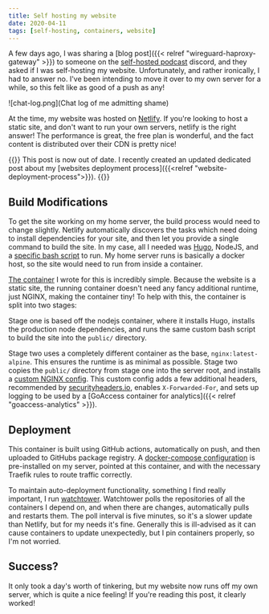 ```yaml
---
title: Self hosting my website
date: 2020-04-11
tags: [self-hosting, containers, website]
---
```


A few days ago, I was sharing a [blog post]({{< relref "wireguard-haproxy-gateway" >}}) to someone on the [self-hosted podcast](https://selfhosted.show/) discord, and they asked if I was self-hosting my website. Unfortunately, and rather ironically, I had to answer no. I've been intending to move it over to my own server for a while, so this felt like as good of a push as any!

![chat-log.png](Chat log of me admitting shame)

At the time, my website was hosted on [Netlify](https://www.netlify.com/). If you're looking to host a static site, and don't want to run your own servers, netlify is the right answer! The performance is great, the free plan is wonderful, and the fact content is distributed over their CDN is pretty nice!

{{<block disclaimer>}}
This post is now out of date. I recently created an updated dedicated post about my [websites deployment process]({{<relref "website-deployment-process">}}).
{{</block>}}

## Build Modifications

To get the site working on my home server, the build process would need to change slightly. Netlify automatically discovers the tasks which need doing to install dependencies for your site, and then let you provide a single command to build the site. In my case, all I needed was [Hugo](https://gohugo.io/), NodeJS, and a [specific bash script](https://github.com/RealOrangeOne/theorangeone.net/blob/master/scripts/build.sh) to run. My home server runs is basically a docker host, so the site would need to run from inside a container.

[The container](https://github.com/RealOrangeOne/theorangeone.net/blob/master/Dockerfile) I wrote for this is incredibly simple. Because the website is a static site, the running container doesn't need any fancy additional runtime, just NGINX, making the container tiny! To help with this, the container is split into two stages:

Stage one is based off the nodejs container, where it installs Hugo, installs the production node dependencies, and runs the same custom bash script to build the site into the `public/` directory.

Stage two uses a completely different container as the base, `nginx:latest-alpine`. This ensures the runtime is as minimal as possible. Stage two copies the `public/` directory from stage one into the server root, and installs a [custom NGINX config](https://github.com/RealOrangeOne/theorangeone.net/blob/master/nginx.conf). This custom config adds a few additional headers, recommended by [securityheaders.io](https://securityheaders.com/), enables `X-Forwarded-For`, and sets up logging to be used by a [GoAccess container for analytics]({{< relref "goaccess-analytics" >}}).

## Deployment

This container is built using GitHub actions, automatically on push, and then uploaded to GitHubs package registry. A [docker-compose configuration](https://github.com/RealOrangeOne/infrastructure/blob/master/ansible/roles/website/files/docker-compose.yml) is pre-installed on my server, pointed at this container, and with the necessary Traefik rules to route traffic correctly.

To maintain auto-deployment functionality, something I find really important, I run [watchtower](https://containrrr.github.io/watchtower/). Watchtower polls the repositories of all the containers I depend on, and when there are changes, automatically pulls and restarts them. The poll interval is five minutes, so it's a slower update than Netlify, but for my needs it's fine. Generally this is ill-advised as it can cause containers to update unexpectedly, but I pin containers properly, so I'm not worried.

## Success?

It only took a day's worth of tinkering, but my website now runs off my own server, which is quite a nice feeling! If you're reading this post, it clearly worked!
